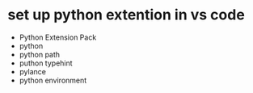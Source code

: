 # set up python extention in vs code

- Python Extension Pack
- python
- python path
- puthon typehint
- pylance
- python environment
